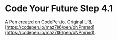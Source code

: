 # Code Your Future Step 4.1

A Pen created on CodePen.io. Original URL: [https://codepen.io/maz786/pen/oNPmrmd](https://codepen.io/maz786/pen/oNPmrmd).

